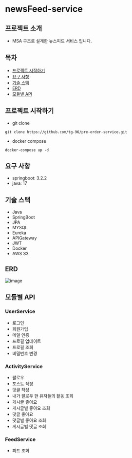 # newsFeed-service
## 프로젝트 소개
-  MSA 구조로 설계한 뉴스피드 서비스 입니다.
## 목차
- [프로젝트 시작하기](#프로젝트-시작하기)
- [요구 사항](#요구-사항)
- [기술 스택](#기술-스택)
- [ERD](#erd)
- [모듈별 API](#모듈별-api)
## 프로젝트 시작하기
- git clone
```
git clone https://github.com/tg-96/pre-order-service.git
```
- docker compose
```
docker-compose up -d  
```
## 요구 사항
- springboot: 3.2.2
- java: 17
  
## 기술 스택
- Java
- SpringBoot
- JPA
- MYSQL
- Eureka
- APIGateway
- JWT
- Docker
- AWS S3

## ERD
![image](https://github.com/tg-96/newsFeed-service/assets/98454438/cdb0d649-abab-4304-a99c-a0001db7d554)


## 모듈별 API
### UserService
- 로그인
- 회원가입
- 메일 인증
- 프로필 업데이트
- 프로필 조회
- 비밀번호 변경
### ActivityService
- 팔로우
- 포스트 작성
- 댓글 작성
- 내가 팔로우 한 유저들의 활동 조회
- 게시글 좋아요
- 게시글별 좋아요 조회
- 댓글 좋아요
- 댓글별 좋아요 조회
- 게시글별 댓글 조회
### FeedService
- 피드 조회 

  
